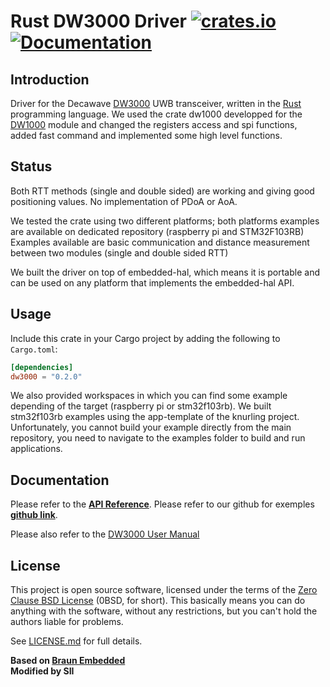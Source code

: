 # Rust DW3000 Driver [![crates.io](https://img.shields.io/crates/v/dw3000.svg)](https://crates.io/crates/dw3000) [![Documentation](https://docs.rs/dw3000/badge.svg)](https://docs.rs/dw3000)
## Introduction

Driver for the Decawave [DW3000] UWB transceiver, written in the [Rust] programming language. We used the crate dw1000 developped for the [DW1000] module and changed the registers access and spi functions, added fast command and implemented some high level functions.

[DW3000]: https://www.decawave.com/product/decawave-dw3000-ic/
[Rust]: https://www.rust-lang.org/
[DW1000]: https://crates.io/crates/dw1000


## Status

Both RTT methods (single and double sided) are working and giving good positioning values.
No implementation of PDoA or AoA.

We tested the crate using two different platforms; both platforms examples are available on dedicated repository (raspberry pi and STM32F103RB)
Examples available are basic communication and distance measurement between two modules (single and double sided RTT)

We built the driver on top of embedded-hal, which means it is portable and can be used on any platform that implements the embedded-hal API.


## Usage

Include this crate in your Cargo project by adding the following to `Cargo.toml`:
```toml
[dependencies]
dw3000 = "0.2.0"
```

We also provided workspaces in which you can find some example depending of the target (raspberry pi or stm32f103rb).
We built stm32f103rb examples using the app-template of the knurling project. 
Unfortunately, you cannot build your example directly from the main repository, you need to navigate to the examples folder to build and run applications. 


## Documentation

Please refer to the **[API Reference]**.
Please refer to our github for exemples **[github link]**.

Please also refer to the [DW3000 User Manual] 

[API Reference]: https://docs.rs/dw3000
[DW3000 User Manual]: https://www.decawave.com/wp-content/uploads/2021/05/DW3000-User-Manual-1.pdf#page=110&zoom=100,68,106
[github link]: https://github.com/SII-Public-Research/dw3000

## License

This project is open source software, licensed under the terms of the [Zero Clause BSD License][] (0BSD, for short). This basically means you can do anything with the software, without any restrictions, but you can't hold the authors liable for problems.

See [LICENSE.md] for full details.

[Zero Clause BSD License]: https://opensource.org/licenses/0BSD
[LICENSE.md]: LICENSE.md


**Based on [Braun Embedded](https://braun-embedded.com/)** <br />
**Modified by SII** <br />
